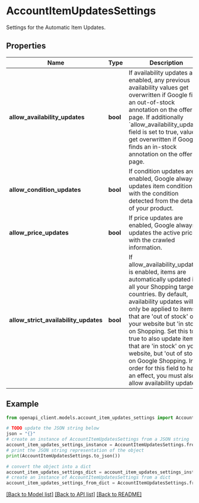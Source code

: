 # AccountItemUpdatesSettings

Settings for the Automatic Item Updates.

## Properties

Name | Type | Description | Notes
------------ | ------------- | ------------- | -------------
**allow_availability_updates** | **bool** | If availability updates are enabled, any previous availability values get overwritten if Google finds an out-of-stock annotation on the offer&#39;s page. If additionally &#x60;allow_availability_updates&#x60; field is set to true, values get overwritten if Google finds an in-stock annotation on the offer’s page. | [optional] 
**allow_condition_updates** | **bool** | If condition updates are enabled, Google always updates item condition with the condition detected from the details of your product. | [optional] 
**allow_price_updates** | **bool** | If price updates are enabled, Google always updates the active price with the crawled information. | [optional] 
**allow_strict_availability_updates** | **bool** | If allow_availability_updates is enabled, items are automatically updated in all your Shopping target countries. By default, availability updates will only be applied to items that are &#39;out of stock&#39; on your website but &#39;in stock&#39; on Shopping. Set this to true to also update items that are &#39;in stock&#39; on your website, but &#39;out of stock&#39; on Google Shopping. In order for this field to have an effect, you must also allow availability updates. | [optional] 

## Example

```python
from openapi_client.models.account_item_updates_settings import AccountItemUpdatesSettings

# TODO update the JSON string below
json = "{}"
# create an instance of AccountItemUpdatesSettings from a JSON string
account_item_updates_settings_instance = AccountItemUpdatesSettings.from_json(json)
# print the JSON string representation of the object
print(AccountItemUpdatesSettings.to_json())

# convert the object into a dict
account_item_updates_settings_dict = account_item_updates_settings_instance.to_dict()
# create an instance of AccountItemUpdatesSettings from a dict
account_item_updates_settings_from_dict = AccountItemUpdatesSettings.from_dict(account_item_updates_settings_dict)
```
[[Back to Model list]](../README.md#documentation-for-models) [[Back to API list]](../README.md#documentation-for-api-endpoints) [[Back to README]](../README.md)


